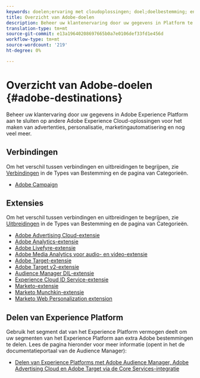 ```yaml
---
keywords: doelen;ervaring met cloudoplossingen; doel;doelbestemming; en cloud; reclame-cloud; publieksmanager; doelbestemming adobe; doel; bestemming van de publieksbeheerder;
title: Overzicht van Adobe-doelen
description: Beheer uw klantenervaring door uw gegevens in Platform te verbinden met andere oplossingen van Adobe Experience Cloud voor het richten van advertenties, personalisatie, marketing automatisering en meer
translation-type: tm+mt
source-git-commit: e13a19640208697665b0a7e0106def33fd1e456d
workflow-type: tm+mt
source-wordcount: '219'
ht-degree: 0%

---
```



# Overzicht van Adobe-doelen {#adobe-destinations}

Beheer uw klantervaring door uw gegevens in Adobe Experience Platform aan te sluiten op andere Adobe Experience Cloud-oplossingen voor het maken van advertenties, personalisatie, marketingautomatisering en nog veel meer.

## Verbindingen

Om het verschil tussen verbindingen en uitbreidingen te begrijpen, zie [Verbindingen](../../destination-types.md#connections) in de Types van Bestemming en de pagina van Categorieën.

- [Adobe Campaign](../email-marketing/adobe-campaign.md)

## Extensies

Om het verschil tussen verbindingen en uitbreidingen te begrijpen, zie [Uitbreidingen](../../destination-types.md#extensions) in de Types van Bestemming en de pagina van Categorieën.

- [Adobe Advertising Cloud-extensie](../advertising/adobe-advertising-cloud.md)
- [Adobe Analytics-extensie](../analytics/adobe-analytics.md)
- [Adobe Livefyre-extensie](../social/adobe-livefyre.md)
- [Adobe Media Analytics voor audio- en video-extensie](../analytics/adobe-video-analytics.md)
- [Adobe Target-extensie](../personalization/adobe-target.md)
- [Adobe Target v2-extensie](../personalization/adobe-target-v2.md)
- [Audience Manager DIL-extensie](../data-management/aam-dil-extension.md)
- [Experience Cloud ID Service-extensie](../personalization/adobe-ecid.md)
- [Marketo-extensie](../email/marketo.md)
- [Marketo Munchkin-extensie](../email/marketo-munchkin.md)
- [Marketo Web Personalization extension](../personalization/marketo-web-personalization.md)

## Delen van Experience Platform

Gebruik het segment dat van het Experience Platform vermogen deelt om uw segmenten van het Experience Platform aan extra Adobe bestemmingen te delen. Lees de pagina hieronder voor meer informatie (opent in het de documentatieportaal van de Audience Manager):

- [Delen van Experience Platforms met Adobe Audience Manager, Adobe Advertising Cloud en Adobe Target via de Core Services-integratie](https://experienceleague.adobe.com/docs/audience-manager/user-guide/implementation-integration-guides/integration-experience-platform/aam-aep-audience-sharing.html)